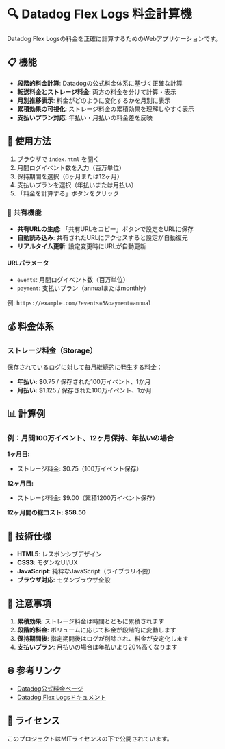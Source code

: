# 🔍 Datadog Flex Logs 料金計算機

Datadog Flex Logsの料金を正確に計算するためのWebアプリケーションです。

## 📋 機能

- **段階的料金計算**: Datadogの公式料金体系に基づく正確な計算
- **転送料金とストレージ料金**: 両方の料金を分けて計算・表示
- **月別推移表示**: 料金がどのように変化するかを月別に表示
- **累積効果の可視化**: ストレージ料金の累積効果を理解しやすく表示
- **支払いプラン対応**: 年払い・月払いの料金差を反映

## 🚀 使用方法

1. ブラウザで `index.html` を開く
2. 月間ログイベント数を入力（百万単位）
3. 保持期間を選択（6ヶ月または12ヶ月）
4. 支払いプランを選択（年払いまたは月払い）
5. 「料金を計算する」ボタンをクリック

### 🔗 共有機能

- **共有URLの生成**: 「共有URLをコピー」ボタンで設定をURLに保存
- **自動読み込み**: 共有されたURLにアクセスすると設定が自動復元
- **リアルタイム更新**: 設定変更時にURLが自動更新

#### URLパラメータ
- `events`: 月間ログイベント数（百万単位）
- `payment`: 支払いプラン（annualまたはmonthly）

例: `https://example.com/?events=5&payment=annual`

## 💰 料金体系

### ストレージ料金（Storage）
保存されているログに対して毎月継続的に発生する料金：

- **年払い:** $0.75 / 保存された100万イベント、1か月
- **月払い:** $1.125 / 保存された100万イベント、1か月

## 📊 計算例

### 例：月間100万イベント、12ヶ月保持、年払いの場合

**1ヶ月目:**
- ストレージ料金: $0.75（100万イベント保存）

**12ヶ月目:**
- ストレージ料金: $9.00（累積1200万イベント保存）

**12ヶ月間の総コスト: $58.50**

## 🔧 技術仕様

- **HTML5**: レスポンシブデザイン
- **CSS3**: モダンなUI/UX
- **JavaScript**: 純粋なJavaScript（ライブラリ不要）
- **ブラウザ対応**: モダンブラウザ全般

## 📝 注意事項

1. **累積効果**: ストレージ料金は時間とともに累積されます
2. **段階的料金**: ボリュームに応じて料金が段階的に変動します
3. **保持期間後**: 指定期間後はログが削除され、料金が安定化します
4. **支払いプラン**: 月払いの場合は年払いより20%高くなります

## 🌐 参考リンク

- [Datadog公式料金ページ](https://www.datadoghq.com/ja/pricing/?product=log-management&tab=flex-starter#products)
- [Datadog Flex Logsドキュメント](https://docs.datadoghq.com/logs/)

## 📄 ライセンス

このプロジェクトはMITライセンスの下で公開されています。 